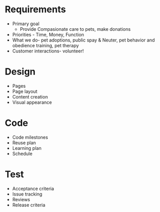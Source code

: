 # Requirements
* Primary goal
    * Provide Compasionate care to pets, make donations
* Priorities - Time, Money, Function
* What we do- pet adoptions, public spay & Neuter, pet behavior and obedience training, pet therapy
* Customer interactions- volunteer!

# Design
* Pages
* Page layout
* Content creation
* Visual appearance

# Code
* Code milestones
* Reuse plan
* Learning plan
* Schedule

# Test
* Acceptance criteria
* Issue tracking
* Reviews
* Release criteria
